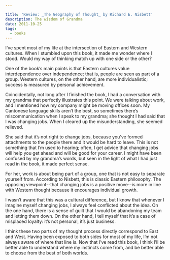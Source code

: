 ```yaml
---

title: 'Review: _The Geography of Thought_ by Richard E. Nisbett'
description: The wisdom of Grandma
date: 2011-10-25
tags:
  - books
---
```


I’ve spent most of my life at the intersection of Eastern and Western cultures. When I stumbled upon this book, it made me wonder where I stood. Would my way of thinking match up with one side or the other?  
  
One of the book’s main points is that Eastern cultures value interdependence over independence; that is, people are seen as part of a group. Western cultures, on the other hand, are more individualistic; success is measured by personal achievement.  
  
Coincidentally, not long after I finished the book, I had a conversation with my grandma that perfectly illustrates this point. We were talking about work, and I mentioned how my company might be moving offices soon. My Cantonese language skills aren’t the best, so sometimes there’s miscommunication when I speak to my grandma; she thought I had said that I was changing jobs. When I cleared up the misunderstanding, she seemed relieved.  
  
She said that it’s not right to change jobs, because you’ve formed attachments to the people there and it would be hard to leave. This is not something that I’m used to hearing; often, I get advice that changing jobs will help you get ahead and will be good for your career. I might have been confused by my grandma’s words, but seen in the light of what I had just read in the book, it made perfect sense.  
  
For her, work is about being part of a group, one that is not easy to separate yourself from. According to Nisbett, this is classic Eastern philosophy. The opposing viewpoint--that changing jobs is a positive move--is more in line with Western thought because it encourages individual growth.  
  
I wasn’t aware that this was a cultural difference, but I know that whenever I imagine myself changing jobs, I always feel conflicted about the idea. On the one hand, there is a sense of guilt that I would be abandoning my team and letting them down. On the other hand, I tell myself that it’s a case of misplaced loyalty: it’s not personal, it’s just business.  
  
I think these two parts of my thought process directly correspond to East and West. Having been exposed to both sides for most of my life, I’m not always aware of where that line is. Now that I’ve read this book, I think I’ll be better able to understand where my instincts come from, and be better able to choose from the best of both worlds.  